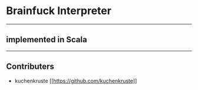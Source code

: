 
# Brainfuck Interpreter
---
## implemented in Scala
---

## Contributers
- kuchenkruste [[https://github.com/kuchenkruste]]
